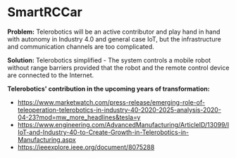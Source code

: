 # SmartRCCar

**Problem:** Telerobotics will be an active contributor and play hand in hand with autonomy in Industry 4.0 and general case IoT, but the infrastructure and communication channels are too complicated.

**Solution:** Telerobotics simplified - The system controls a mobile robot without range barriers provided that the robot and the remote control device are connected to the Internet.

**Telerobotics' contribution in the upcoming years of transformation:**
- https://www.marketwatch.com/press-release/emerging-role-of-teleoperation-telerobotics-in-industry-40-2020-2025-analysis-2020-04-23?mod=mw_more_headlines&tesla=y
- https://www.engineering.com/AdvancedManufacturing/ArticleID/13099/IIoT-and-Industry-40-to-Create-Growth-in-Telerobotics-in-Manufacturing.aspx
- https://ieeexplore.ieee.org/document/8075288
